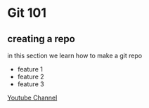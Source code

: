 # Git 101

## creating a repo

in this section we learn how to make a git repo

- feature 1
- feature 2
- feature 3

[Youtube Channel](https://www.youtube.com/@BW8builtwithbits)

